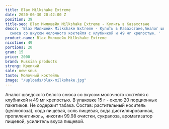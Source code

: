 ```yaml
---
title: Blax Milkshake Extreme
date: 2020-06-30 20:42:00 Z
position: 39
title-seo: Blax Милкшейк Milkshake Extreme - Купить в Казахстане
descr: 'Blax Милкшейк Milkshake Extreme - Купить в Казахстане,Аналог шведского белого
  снюса со вкусом молочного коктейля с клубникой и 49 мг крепостью. '
product-name: Blax Милкшейк Milkshake Extreme
nicotine: 49
portions: 20
gram: 15
price: 2000
brand: Russian products
strong: Крепкий
sale: new-snus
taste: Молочный коктейль
image: "/uploads/blax-milkshake.jpg"
---
```


Аналог шведского белого снюса со вкусом молочного коктейля с клубникой и 49 мг крепостью. 
В упаковке 15 г - около 20 порционных пакетиков. 
Не содержит табака. 
Состав: растительный носитель (целлюлоза), сода пищевая, соль пищевая, вода дистиллированная, пропиленгликоль, никотин 99.98 очистки, сукралоза, ароматизатор пищевой, усилитель вкуса пищевой.